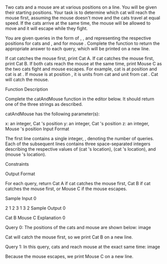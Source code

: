 Two cats and a mouse are at various positions on a line. You will be given their starting positions. Your task is to determine which cat will reach the mouse first, assuming the mouse doesn't move and the cats travel at equal speed. If the cats arrive at the same time, the mouse will be allowed to move and it will escape while they fight.

You are given  queries in the form of , , and  representing the respective positions for cats  and , and for mouse . Complete the function  to return the appropriate answer to each query, which will be printed on a new line.

If cat  catches the mouse first, print Cat A.
If cat  catches the mouse first, print Cat B.
If both cats reach the mouse at the same time, print Mouse C as the two cats fight and mouse escapes.
For example, cat  is at position  and cat  is at . If mouse  is at position , it is  units from cat  and  unit from cat . Cat  will catch the mouse.

Function Description

Complete the catAndMouse function in the editor below. It should return one of the three strings as described.

catAndMouse has the following parameter(s):

x: an integer, Cat 's position
y: an integer, Cat 's position
z: an integer, Mouse 's position
Input Format

The first line contains a single integer, , denoting the number of queries.
Each of the  subsequent lines contains three space-separated integers describing the respective values of  (cat 's location),  (cat 's location), and  (mouse 's location).

Constraints

Output Format

For each query, return Cat A if cat  catches the mouse first, Cat B if cat  catches the mouse first, or Mouse C if the mouse escapes.

Sample Input 0

2
1 2 3
1 3 2
Sample Output 0

Cat B
Mouse C
Explanation 0

Query 0: The positions of the cats and mouse are shown below: image

Cat  will catch the mouse first, so we print Cat B on a new line.

Query 1: In this query, cats  and  reach mouse  at the exact same time: image

Because the mouse escapes, we print Mouse C on a new line.
